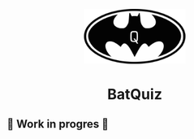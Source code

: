 <p align="center">
        <img alt="BatQuiz" src="src/assets/images/batQuiz.svg" width="200" />
</p>

<h1 align="center">
  BatQuiz
</h1>

## :hammer: Work in progres :wrench:
